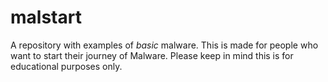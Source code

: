 # malstart
A repository with examples of *basic* malware. This is made for people who want to start their journey of Malware. Please keep in mind this is for educational purposes only.
